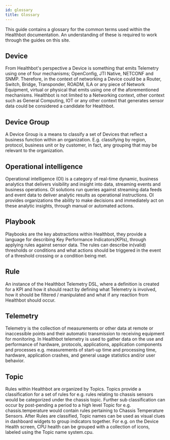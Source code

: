 ```yaml
---
id: glossary
title: Glossary
---
```


This guide contains a glossary for the common terms used within the Healthbot documentation. An understanding of these is required to work through the guides on this site.

## Device

From Healthbot's perspective a Device is something that emits Telemetry using one of four mechanisms; OpenConfig, JTI Native, NETCONF and SNMP. Therefore, in the context of networking a Device could be a Router, Switch, Bridge, Transponder, ROADM, ILA or any piece of Network Equipment, virtual or physical that emits using one of the aforementioned mechanisms. Healthbot is not limited to a Networking context, other context such as General Computing, IOT or any other context that generates sensor data could be considered a candidate for Healthbot.

## Device Group

A Device Group is a means to classify a set of Devices that reflect a business function within an organization. E.g. classifying by region, protocol, business unit or by customer, in fact, any grouping that may be relevant to the organization.

## Operational intelligence

Operational intelligence (OI) is a category of real-time dynamic, business analytics that delivers visibility and insight into data, streaming events and business operations. OI solutions run queries against streaming data feeds and event data to deliver analytic results as operational instructions. OI provides organizations the ability to make decisions and immediately act on these analytic insights, through manual or automated actions.

## Playbook

Playbooks are the key abstractions within Healthbot, they provide a language for describing Key Performance Indicators(KPIs), through applying rules against sensor data. The rules can describe in(valid) thresholds or conditions and what actions should be triggered in the event of a threshold crossing or a condition being met.

## Rule

An instance of the Healthbot Telemetry DSL, where a definition is created for a KPI and how it should react by defining what Telemetry is involved, how it should be filtered / manipulated and what if any reaction from Healthbot should occur.

## Telemetry

Telemetry is the collection of measurements or other data at remote or inaccessible points and their automatic transmission to receiving equipment for monitoring. In Healthbot telemetry is used to gather data on the use and performance of hardware, protocols, applications, application components and processes e.g. measurements of start-up time and processing time, hardware, application crashes, and general usage statistics and/or user behavior.

## Topic

Rules within Healthbot are organized by Topics. Topics provide a classification for a set of rules for e.g. rules relating to chassis sensors would be categorized under the chassis topic. Further sub classification can occur by post-pending a period to a high level Topic for e.g. chassis.temperature would contain rules pertaining to Chassis Temperature Sensors. After Rules are classified, Topic names can be used as visual clues in dashboard widgets to group indicators together. For e.g. on the Device Health screen, CPU health can be grouped with a collection of icons, labeled using the Topic name system.cpu.
